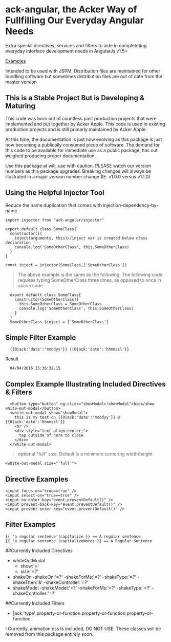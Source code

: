 # ack-angular, the Acker Way of Fullfilling Our Everyday Angular Needs
Extra special directives, services and filters to aide in completeting everyday interface development needs in AngularJs v1.5+

[Examples](http://ackerapple.github.io/ack-angular/)

Intended to be used with JSPM. Distribution files are maintained for other bundling software but sometimes distribution files are out of date from the master version.

## This is a Stable Project But is Developing & Maturing
This code was born out of countless past production projects that were implemented and put together by Acker Apple. This code is used in existing production projects and is still primarly maintained by Acker Apple.

At this time, the documentation is just now evolving as this package is just now becoming a publically consumed piece of software. The demand for this code to be available for immediate use as a public package, has out weighed producing proper documentation.

Use this package at will, use with caution. PLEASE watch our version numbers as this package upgrades. Breaking changes will always be illustrated in a major version number change (IE. v1.0.0 versus v1.1.0)

## Using the Helpful Injector Tool
Reduce the name duplication that comes with injection-dependency-by-name
```
import injector from "ack-angular/injector"

export default class SomeClass{
  constructor(){
    inject(arguments, this)//inject var is created below class declaration
    console.log('SomeOtherClass', this.SomeOtherClass)
  }
}

const inject = injector(SomeClass,['SomeOtherClass'])
```

> The above example is the same as the following. The following code requires typing SomeOtherClass three times, as opposed to once in above code
```
  export default class SomeClass{
    constructor(SomeOtherClass){
      this.SomeOtherClass = SomeOtherClass
      console.log('SomeOtherClass', this.SomeOtherClass)
    }
  }
  SomeOtherClass.$inject = ['SomeOtherClass']
```


## Simple Filter Example
```
  {{0|ack:'date':'mmddyy'}} {{0|ack:'date':'hhmmssl'}}
```
Result
```
  04/04/2016 15:36:32.15
```

## Complex Example Illustrating Included Directives & Filters
```
  <button type="button" ng-click="showModal=!showModal">hide/show white-out-modal</button>
  <white-out-modal show="showModal">
    this is my test on {{0|ack:'date':'mmddyy'}} @ {{0|ack:'date':'hhmmssl'}}
    <hr />
    <div style="text-align:center;">
      tap outside of here to close
    </div>
  </white-out-modal>
```

> optional "full" size. Default is a minimum centering width/height
```
<white-out-modal size="'full'">
```

## Directive Examples
```
<input focus-on="true==true" />
<input select-on="true==true" />
<input on-enter-key="event.preventDefault()" />
<input prevent-back-key="event.preventDefault()" />
<input prevent-enter-key="event.preventDefault()" />
```

## Filter Examples
```
{{ 'a regular sentence'|capitalize }} == A regular sentence
{{ 'a regular sentence'|capitalizeWords }} == A Regular Sentence
```


##Currently Included Directives

- whiteOutModal
    - show:'='
    - size:'=?'
- shakeOn
    -shakeOn:'=?'
    -shakeForMs:'=?'
    -shakeType:'=?'
    -shakeThen:'&'
    -shakeController:'=?'
- shakeModel
    -shakeModel:'=?'
    -shakeForMs:'=?'
    -shakeType:'=?'
    -shakeController:'=?'


##Currently Included Filters
- |ack:'type':property-or-function:property-or-function:property-or-function

! Currently, animation css is included, DO NOT USE. These classes will be removed from this package entirely soon.